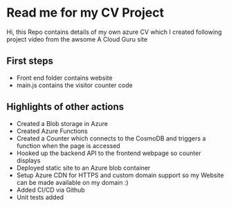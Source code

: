 # Read me for my CV Project

Hi, this Repo contains details of my own azure CV which I created following project video from the awsome  A Cloud Guru site

## First steps

- Front end folder contains website
- main.js contains the visitor counter code

## Highlights of other actions

- Created a Blob storage in Azure
- Created Azure Functions 
- Created a Counter which connects to the CosmoDB and triggers a function when the page is accessed
- Hooked up the backend API to the frontend webpage so counter displays
- Deployed static site to an Azure blob container
- Setup Azure CDN for HTTPS and custom domain support so my Website can be made available on my domain :)
- Added CI/CD via Github
- Unit tests added
